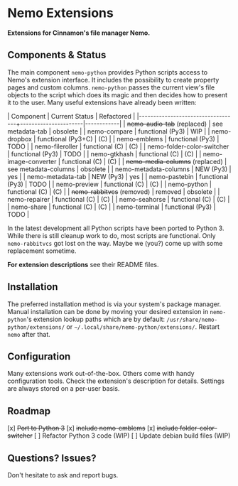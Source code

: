 # Nemo Extensions

**Extensions for Cinnamon's file manager Nemo.**


## Components & Status

The main component `nemo-python` provides Python scripts access to Nemo's
extension interface. It includes the possibility to create property pages
and custom columns. `nemo-python` passes the current view's file objects
to the script which does its magic and then decides how to present it to
the user.
Many useful extensions have already been written:

| Component                         | Current Status       | Refactored |
|-----------------------------------+----------------------|------------|
| ~~nemo-audio-tab~~ (replaced)     | see metadata-tab     | obsolete   |
| nemo-compare                      | functional (Py3)     | WIP        |
| nemo-dropbox                      | functional (Py3+C)   | (C)        |
| nemo-emblems                      | functional (Py3)     | TODO       |
| nemo-fileroller                   | functional (C)       | (C)        |
| nemo-folder-color-switcher        | functional (Py3)     | TODO       |
| nemo-gtkhash                      | functional (C)       | (C)        |
| nemo-image-converter              | functional (C)       | (C)        |
| ~~nemo-media-columns~~ (replaced) | see metadata-columns | obsolete   |
| nemo-metadata-columns             | NEW (Py3)            | yes        |
| nemo-metadata-tab                 | NEW (Py3)            | yes        |
| nemo-pastebin                     | functional (Py3)     | TODO       |
| nemo-preview                      | functional (C)       | (C)        |
| nemo-python                       | functional (C)       | (C)        |
| ~~nemo-rabbitvcs~~ (removed)      | removed              | obsolete   |
| nemo-repairer                     | functional (C)       | (C)        |
| nemo-seahorse                     | functional (C)       | (C)        |
| nemo-share                        | functional (C)       | (C)        |
| nemo-terminal                     | functional (Py3)     | TODO       |


In the latest development all Python scripts have been ported to Python 3.
While there is still cleanup work to do, most scripts are functional.
Only `nemo-rabbitvcs` got lost on the way. Maybe we (you?) come up with
some replacement sometime.

**For extension descriptions** see their README files.


## Installation

The preferred installation method is via your system's package manager.
Manual installation can be done by moving your desired extension in
`nemo-python`'s extension lookup paths which are by default:
`/usr/share/nemo-python/extensions/` or
`~/.local/share/nemo-python/extensions/`.
Restart `nemo` after that.


## Configuration

Many extensions work out-of-the-box. Others come with handy configuration
tools. Check the extension's description for details. Settings are always
stored on a per-user basis.


## Roadmap

[x] ~~Port to Python 3~~
[x] ~~include nemo-emblems~~
[x] ~~include folder-color-switcher~~
[ ] Refactor Python 3 code (WIP)
[ ] Update debian build files (WIP)


## Questions? Issues?

Don't hesitate to ask and report bugs.
